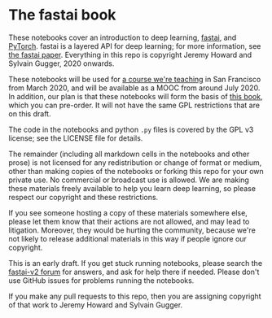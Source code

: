 # The fastai book

These notebooks cover an introduction to deep learning, [fastai](https://docs.fast.ai/), and [PyTorch](https://pytorch.org/). fastai is a layered API for deep learning; for more information, see [the fastai paper](https://www.mdpi.com/2078-2489/11/2/108). Everything in this repo is copyright Jeremy Howard and Sylvain Gugger, 2020 onwards.

These notebooks will be used for [a course we're teaching](https://www.usfca.edu/data-institute/certificates/deep-learning-part-one) in San Francisco from March 2020, and will be available as a MOOC from around July 2020. In addition, our plan is that these notebooks will form the basis of [this book](https://www.amazon.com/Deep-Learning-Coders-fastai-PyTorch/dp/1492045527), which you can pre-order. It will not have the same GPL restrictions that are on this draft.

The code in the notebooks and python `.py` files is covered by the GPL v3 license; see the LICENSE file for details.

The remainder (including all markdown cells in the notebooks and other prose) is not licensed for any redistribution or change of format or medium, other than making copies of the notebooks or forking this repo for your own private use. No commercial or broadcast use is allowed. We are making these materials freely available to help you learn deep learning, so please respect our copyright and these restrictions.

If you see someone hosting a copy of these materials somewhere else, please let them know that their actions are not allowed, and may lead to litigation. Moreover, they would be hurting the community, because we're not likely to release additional materials in this way if people ignore our copyright.

This is an early draft. If you get stuck running notebooks, please search the [fastai-v2 forum](https://forums.fast.ai/c/fastai-users/fastai-v2) for answers, and ask for help there if needed. Please don't use GitHub issues for problems running the notebooks.

If you make any pull requests to this repo, then you are assigning copyright of that work to Jeremy Howard and Sylvain Gugger.
